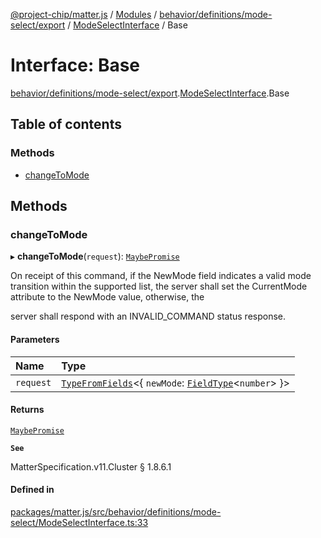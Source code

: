 [@project-chip/matter.js](../README.md) / [Modules](../modules.md) / [behavior/definitions/mode-select/export](../modules/behavior_definitions_mode_select_export.md) / [ModeSelectInterface](../modules/behavior_definitions_mode_select_export.ModeSelectInterface.md) / Base

# Interface: Base

[behavior/definitions/mode-select/export](../modules/behavior_definitions_mode_select_export.md).[ModeSelectInterface](../modules/behavior_definitions_mode_select_export.ModeSelectInterface.md).Base

## Table of contents

### Methods

- [changeToMode](behavior_definitions_mode_select_export.ModeSelectInterface.Base.md#changetomode)

## Methods

### changeToMode

▸ **changeToMode**(`request`): [`MaybePromise`](../modules/util_export.md#maybepromise)

On receipt of this command, if the NewMode field indicates a valid mode transition within the supported
list, the server shall set the CurrentMode attribute to the NewMode value, otherwise, the

server shall respond with an INVALID_COMMAND status response.

#### Parameters

| Name | Type |
| :------ | :------ |
| `request` | [`TypeFromFields`](../modules/tlv_export.md#typefromfields)\<\{ `newMode`: [`FieldType`](tlv_export.FieldType.md)\<`number`\>  }\> |

#### Returns

[`MaybePromise`](../modules/util_export.md#maybepromise)

**`See`**

MatterSpecification.v11.Cluster § 1.8.6.1

#### Defined in

[packages/matter.js/src/behavior/definitions/mode-select/ModeSelectInterface.ts:33](https://github.com/project-chip/matter.js/blob/5f71eedebdb9fa54338bde320c311bb359b7455d/packages/matter.js/src/behavior/definitions/mode-select/ModeSelectInterface.ts#L33)
